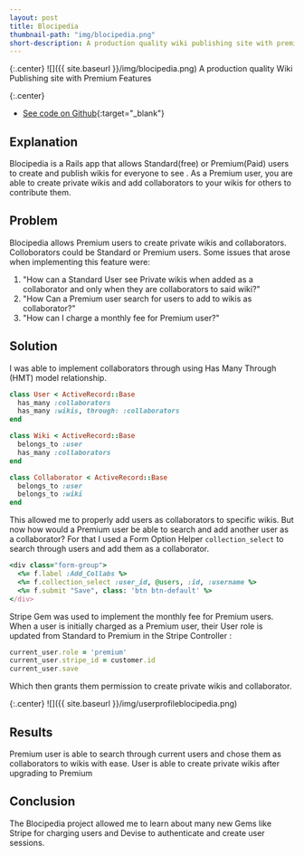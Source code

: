 ```yaml
---
layout: post
title: Blocipedia
thumbnail-path: "img/blocipedia.png"
short-description: A production quality wiki publishing site with premium features.
---
```


{:.center}
![]({{ site.baseurl }}/img/blocipedia.png)
A production quality Wiki Publishing site with Premium Features  

{:.center}
* [See code on Github](https://github.com/mikeMedis/blocipedia){:target="_blank"}

## Explanation

Blocipedia is a Rails app that allows Standard(free) or Premium(Paid) users to create and publish wikis for everyone to see . As a Premium user, you are able to create private wikis and add collaborators to your wikis for others to contribute them.

## Problem

Blocipedia allows Premium users to create private wikis and collaborators. Colloborators could be Standard or Premium users. Some issues that arose when implementing this feature were:

1. "How can a Standard User see Private wikis when added as a collaborator and only when they are collaborators to said wiki?"<br>
2. "How Can a Premium user search for users to add to wikis as collaborator?"<br>
3. "How can I charge a monthly fee for Premium user?"

## Solution

I was able to implement collaborators through using Has Many Through (HMT) model relationship.

``` ruby
class User < ActiveRecord::Base
  has_many :collaborators
  has_many :wikis, through: :collaborators
end
```

``` ruby
class Wiki < ActiveRecord::Base
  belongs_to :user
  has_many :collaborators
end
```

``` ruby
class Collaborator < ActiveRecord::Base
  belongs_to :user
  belongs_to :wiki
end
```

This allowed me to properly add users as collaborators to specific wikis. But now how would a Premium user be able to search and add another user as a collaborator?
For that I used a Form Option Helper ```collection_select``` to search through users and add them as a collaborator.

``` ruby
<div class="form-group">
  <%= f.label :Add_Collabs %>
  <%= f.collection_select :user_id, @users, :id, :username %>
  <%= f.submit "Save", class: 'btn btn-default' %>
</div>
```

Stripe Gem was used to implement the monthly fee for Premium users. When a user is initially charged as a Premium user, their User role is updated from Standard to Premium  in the Stripe Controller :

``` ruby
current_user.role = 'premium'
current_user.stripe_id = customer.id
current_user.save
```

Which then grants them permission to create private wikis and collaborator.

{:.center}
![]({{ site.baseurl }}/img/userprofileblocipedia.png)

## Results

Premium user is able to search through current users and chose them as collaborators to wikis with ease.
User is able to create private wikis after upgrading to Premium

## Conclusion

The Blocipedia project allowed me to learn about many new Gems like Stripe for charging users and Devise to authenticate and create user sessions.
